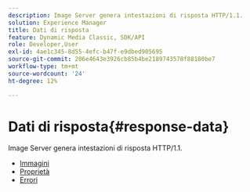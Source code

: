 ```yaml
---
description: Image Server genera intestazioni di risposta HTTP/1.1.
solution: Experience Manager
title: Dati di risposta
feature: Dynamic Media Classic, SDK/API
role: Developer,User
exl-id: 4ae1c345-8d55-4efc-b47f-e9dbed905695
source-git-commit: 206e4643e3926cb85b4be2189743578f88180be7
workflow-type: tm+mt
source-wordcount: '24'
ht-degree: 12%

---
```


# Dati di risposta{#response-data}

Image Server genera intestazioni di risposta HTTP/1.1.

* [Immagini](c-images.md)
* [Proprietà](c-properties/c-properties.md)
* [Errori](r-errors.md)
